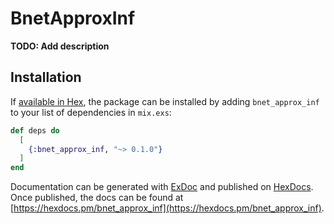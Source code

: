 # BnetApproxInf

**TODO: Add description**

## Installation

If [available in Hex](https://hex.pm/docs/publish), the package can be installed
by adding `bnet_approx_inf` to your list of dependencies in `mix.exs`:

```elixir
def deps do
  [
    {:bnet_approx_inf, "~> 0.1.0"}
  ]
end
```

Documentation can be generated with [ExDoc](https://github.com/elixir-lang/ex_doc)
and published on [HexDocs](https://hexdocs.pm). Once published, the docs can
be found at [https://hexdocs.pm/bnet_approx_inf](https://hexdocs.pm/bnet_approx_inf).

